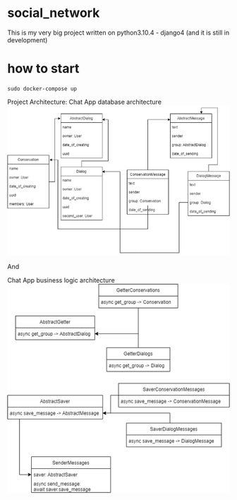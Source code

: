 # social_network

This is my very big project written on python3.10.4 - django4 (and it is still in development)

# how to start

`sudo docker-compose up`

Project Architecture:
Chat App database architecture
![all text](https://github.com/4oddy/social_network/blob/master/architecture/chat_app/chat_database_architecture.png)

And

Chat App business logic architecture
![all text](https://github.com/4oddy/social_network/blob/master/architecture/chat_app/chat_architecture.png)
